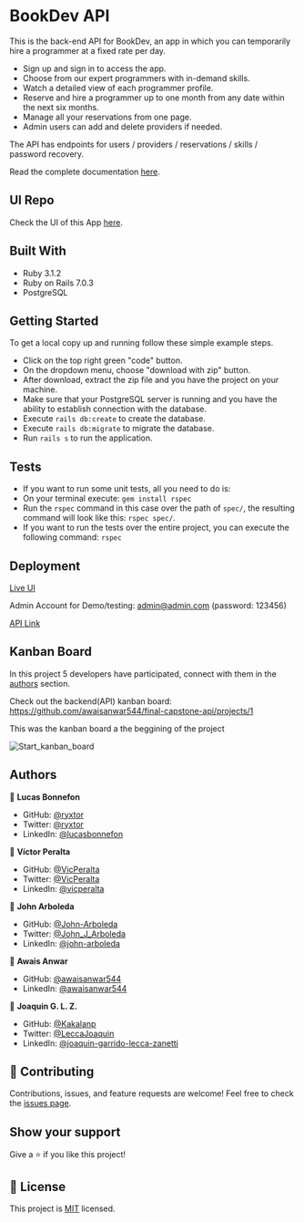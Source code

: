 # BookDev API

This is the back-end API for BookDev, an app in which you can temporarily hire a programmer at a fixed rate per day. 

- Sign up and sign in to access the app.
- Choose from our expert programmers with in-demand skills.
- Watch a detailed view of each programmer profile.
- Reserve and hire a programmer up to one month from any date within the next six months.
- Manage all your reservations from one page.
- Admin users can add and delete providers if needed.

The API has endpoints for users / providers / reservations / skills / password recovery.

Read the complete documentation [here](https://bookdev-api.herokuapp.com/api-docs/index.html).

## UI Repo

Check the UI of this App [here](https://github.com/awaisanwar544/final-capstone-ui).


## Built With

- Ruby 3.1.2
- Ruby on Rails 7.0.3
- PostgreSQL 


## Getting Started

To get a local copy up and running follow these simple example steps.

- Click on the top right green "code" button.
- On the dropdown menu, choose "download with zip" button.
- After download, extract the zip file and you have the project on your machine.
- Make sure that your PostgreSQL server is running and you have the ability to establish connection with the database.
- Execute `rails db:create` to create the database.
- Execute `rails db:migrate` to migrate the database.
- Run `rails s` to run the application.


## Tests

- If you want to run some unit tests, all you need to do is:
- On your terminal execute: `gem install rspec`
- Run the `rspec` command in this case over the path of `spec/`, the resulting command will look like this: `rspec spec/`.
- If you want to run the tests over the entire project, you can execute the following command: `rspec`


## Deployment

[Live UI](https://book-dev.herokuapp.com/)

Admin Account for Demo/testing: admin@admin.com (password: 123456)


[API Link](https://bookdev-api.herokuapp.com/)

## Kanban Board

In this project 5 developers have participated, connect with them in the [authors](#authors) section.

Check out the backend(API) kanban board: https://github.com/awaisanwar544/final-capstone-api/projects/1

This was the kanban board a the beggining of the project

![Start_kanban_board](https://user-images.githubusercontent.com/10048317/177626275-81f99eea-859e-43ec-bae3-a685991b78a8.png)

## Authors
👤 **Lucas Bonnefon**

- GitHub: [@ryxtor](https://github.com/ryxtor)
- Twitter: [@ryxtor](https://twitter.com/ryxtor)
- LinkedIn: [@lucasbonnefon](https://www.linkedin.com/in/lucasbonnefon/)

👤 **Víctor Peralta**

- GitHub: [@VicPeralta](https://github.com/VicPeralta)
- Twitter: [@VicPeralta](https://twitter.com/VicPeralta)
- LinkedIn: [@vicperalta](https://www.linkedin.com/in/vicperalta/)

👤 **John Arboleda**

- GitHub: [@John-Arboleda](https://github.com/John-Arboleda)
- Twitter: [@John_J_Arboleda](https://twitter.com/John_J_Arboleda)
- LinkedIn: [@john-arboleda](https://www.linkedin.com/in/john-arboleda/)

👤 **Awais Anwar**

- GitHub: [@awaisanwar544](https://github.com/awaisanwar544)
- LinkedIn: [@awaisanwar544](https://www.linkedin.com/in/awaisanwar544/)

👤 **Joaquin G. L. Z.**

- GitHub: [@Kakalanp](https://github.com/Kakalanp)
- Twitter: [@LeccaJoaquin](https://twitter.com/LeccaJoaquin)
- LinkedIn: [@joaquin-garrido-lecca-zanetti](https://www.linkedin.com/in/joaquin-garrido-lecca-zanetti/)

## 🤝 Contributing

Contributions, issues, and feature requests are welcome!
Feel free to check the [issues page](../../issues/).

## Show your support

Give a ⭐️ if you like this project!

## 📝 License

This project is [MIT](./LICENSE) licensed.
